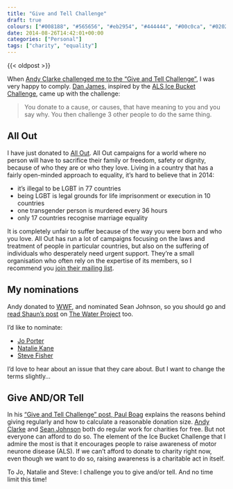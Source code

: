 ```yaml
---
title: "Give and Tell Challenge"
draft: true
colours: ["#008188", "#565656", "#eb2954", "#444444", "#00c0ca", "#020202", "#e4bb07"]
date: 2014-08-26T14:42:01+00:00
categories: ["Personal"]
tags: ["charity", "equality"]
---
```


{{< oldpost >}}

When [Andy Clarke challenged me to the “Give and Tell Challenge”](http://stuffandnonsense.co.uk/blog/about/give-and-tell-challenge), I was very happy to comply. [Dan James,](http://www.ceoblues.com/archive/2014/august/giveandtell) inspired by the [ALS Ice Bucket Challenge](https://en.wikipedia.org/wiki/Ice_Bucket_Challenge), came up with the challenge:

> You donate to a cause, or causes, that have meaning to you and you say why. You then challenge 3 other people to do the same thing.

## All Out

I have just donated to [All Out](https://allout.org/en). All Out campaigns for a world where no person will have to sacrifice their family or freedom, safety or dignity, because of who they are or who they love. Living in a country that has a fairly open-minded approach to equality, it’s hard to believe that in 2014:

* it’s illegal to be LGBT in 77 countries
* being LGBT is legal grounds for life imprisonment or execution in 10 countries
* one transgender person is murdered every 36 hours
* only 17 countries recognise marriage equality

It is completely unfair to suffer because of the way you were born and who you love. All Out has run a lot of campaigns focusing on the laws and treatment of people in particular countries, but also on the suffering of individuals who desperately need urgent support. They’re a small organisation who often rely on the expertise of its members, so I recommend you [join their mailing list](https://allout.org/en/about).

## My nominations

Andy donated to [WWF](https://support.wwf.org.uk/adopt-a-gorilla/), and nominated Sean Johnson, so you should go and [read Shaun’s post](https://medium.com/@seanuk/give-and-tell-challenge-834534af3373) on [The Water Project](http://thewaterproject.org/) too.

I’d like to nominate:

* [Jo Porter](http://twitter.com/joanna_p)
* [Natalie Kane](http://twitter.com/nd_kane)
* [Steve Fisher](http://twitter.com/hellofisher)

I’d love to hear about an issue that they care about. But I want to change the terms slightly…

## Give AND/OR Tell

In his [“Give and Tell Challenge” post, Paul Boag](https://medium.com/@boagworld/the-ice-bucket-challenge-e0663fbf6544) explains the reasons behind giving regularly and how to calculate a reasonable donation size. [Andy Clarke](http://stuffandnonsense.co.uk/blog/about/give-and-tell-challenge) and [Sean Johnson](https://medium.com/@seanuk/give-and-tell-challenge-834534af3373) both do regular work for charities for free. But not everyone can afford to do so. The element of the Ice Bucket Challenge that I admire the most is that it encourages people to raise awareness of motor neurone disease (ALS). If we can’t afford to donate to charity right now, even though we want to do so, raising awareness is a charitable act in itself.

To Jo, Natalie and Steve: I challenge you to give and/or tell. And no time limit this time!

	